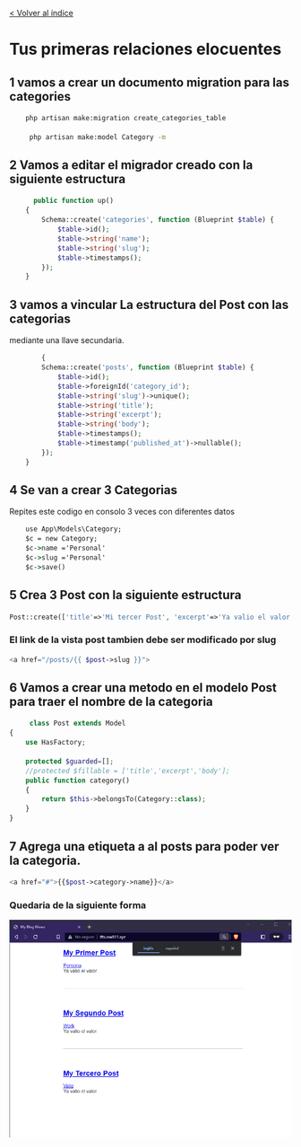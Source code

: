 [< Volver al índice](/docs/README.md)
# Tus primeras relaciones elocuentes

## 1 vamos a crear un documento migration para las categories
```cmd
    php artisan make:migration create_categories_table

     php artisan make:model Category -m
```

## 2 Vamos a editar el migrador creado con la siguiente estructura
```php
      public function up()
    {
        Schema::create('categories', function (Blueprint $table) {
            $table->id();
            $table->string('name');
            $table->string('slug');
            $table->timestamps();
        });
    }
```
## 3 vamos a vincular La estructura del Post con las categorias
mediante una llave secundaria.
```php
        {
        Schema::create('posts', function (Blueprint $table) {
            $table->id();
            $table->foreignId('category_id');
            $table->string('slug')->unique();
            $table->string('title');
            $table->string('excerpt');
            $table->string('body');
            $table->timestamps();
            $table->timestamp('published_at')->nullable();
        });
    }
```

## 4 Se van a crear 3 Categorias 
Repites este codigo en consolo 3 veces con diferentes datos
```cmd
    use App\Models\Category;
    $c = new Category;
    $c->name ='Personal'
    $c->slug ='Personal'
    $c->save()
```

## 5 Crea 3 Post con la siguiente estructura
```php
Post::create(['title'=>'Mi tercer Post', 'excerpt'=>'Ya valio el valor','category_id'=>1,'slug'=>'my-thirt-post' ,'body'=>'Lorem ipsum dolor sit amet consectetur adipisicing elit. Quis sequi ipsam quibusdam est velit! Obcaecati cupiditate numquam rerum placeat unde, eligendi odit distinctio quibusdam delectus quidem tempora eum ex quam!'])
```
### El link de la vista post tambien debe ser modificado por slug
```php
<a href="/posts/{{ $post->slug }}">
```

## 6 Vamos a crear una metodo en el modelo Post para traer el nombre de la categoria
```php
     class Post extends Model
{
    use HasFactory;

    protected $guarded=[];
    //protected $fillable = ['title','excerpt','body'];
    public function category()
    {
        return $this->belongsTo(Category::class);
    }
}
```
## 7 Agrega una etiqueta a al posts para poder ver la categoria.
```php
<a href="#">{{$post->category->name}}</a>
```

### Quedaria de la siguiente forma
![img](img/Taller%2024/web.png)